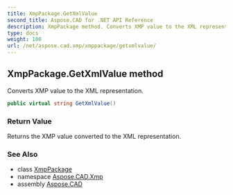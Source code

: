 ```yaml
---
title: XmpPackage.GetXmlValue
second_title: Aspose.CAD for .NET API Reference
description: XmpPackage method. Converts XMP value to the XML representation
type: docs
weight: 100
url: /net/aspose.cad.xmp/xmppackage/getxmlvalue/
---
```

## XmpPackage.GetXmlValue method

Converts XMP value to the XML representation.

```csharp
public virtual string GetXmlValue()
```

### Return Value

Returns the XMP value converted to the XML representation.

### See Also

* class [XmpPackage](../)
* namespace [Aspose.CAD.Xmp](../../xmppackage/)
* assembly [Aspose.CAD](../../../)


